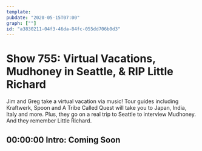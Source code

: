 ```yaml
---
template: 
pubdate: "2020-05-15T07:00"
graph: [""]
id: "a3830211-04f3-46da-84fc-055dd706b0d3"
---
```






# Show 755: Virtual Vacations, Mudhoney in Seattle, & RIP Little Richard

Jim and Greg take a virtual vacation via music! Tour guides including Kraftwerk, Spoon and A Tribe Called Quest will take you to Japan, India, Italy and more. Plus, they go on a real trip to Seattle to interview Mudhoney. And they remember Little Richard.



## 00:00:00 Intro: Coming Soon